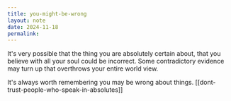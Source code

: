 ```yaml
---
title: you-might-be-wrong
layout: note
date: 2024-11-18
permalink:
---
```

It's very possible that the thing you are absolutely certain about, that you believe with all your soul could be incorrect. Some contradictory evidence may turn up that overthrows your entire world view.

It's always worth remembering you may be wrong about things. [[dont-trust-people-who-speak-in-absolutes]]


